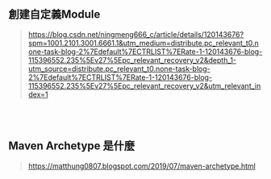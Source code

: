 ## 創建自定義Module

> https://blog.csdn.net/ningmeng666_c/article/details/120143676?spm=1001.2101.3001.6661.1&utm_medium=distribute.pc_relevant_t0.none-task-blog-2%7Edefault%7ECTRLIST%7ERate-1-120143676-blog-115396552.235%5Ev27%5Epc_relevant_recovery_v2&depth_1-utm_source=distribute.pc_relevant_t0.none-task-blog-2%7Edefault%7ECTRLIST%7ERate-1-120143676-blog-115396552.235%5Ev27%5Epc_relevant_recovery_v2&utm_relevant_index=1

<br/>

<br/> 

## Maven Archetype 是什麼
> https://matthung0807.blogspot.com/2019/07/maven-archetype.html
